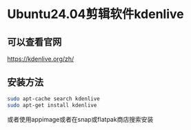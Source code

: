 # Ubuntu24.04剪辑软件kdenlive


## 可以查看官网

https://kdenlive.org/zh/

## 安装方法

```bash
sudo apt-cache search kdenlive
sudo apt-get install kdenlive
```
或者使用appimage或者在snap或flatpak商店搜索安装


